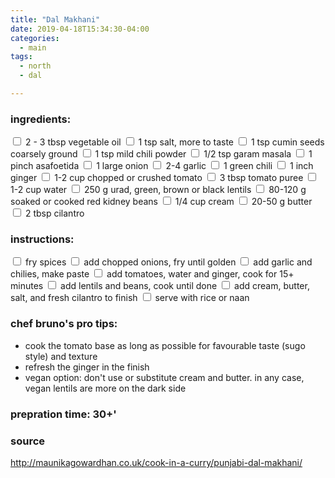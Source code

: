 ```yaml
---
title: "Dal Makhani"
date: 2019-04-18T15:34:30-04:00
categories:
  - main 
tags:
  - north
  - dal

---
```


### ingredients:

<input type="checkbox"> 2 - 3 tbsp vegetable oil
<input type="checkbox"> 1 tsp salt, more to taste
<input type="checkbox"> 1 tsp cumin seeds coarsely ground
<input type="checkbox"> 1 tsp mild chili powder
<input type="checkbox"> 1/2 tsp garam masala 
<input type="checkbox"> 1 pinch asafoetida
<input type="checkbox"> 1 large onion
<input type="checkbox"> 2-4 garlic
<input type="checkbox"> 1 green chili
<input type="checkbox"> 1 inch ginger
<input type="checkbox"> 1-2 cup chopped or crushed tomato
<input type="checkbox"> 3 tbsp tomato puree
<input type="checkbox"> 1-2 cup water
<input type="checkbox"> 250 g urad, green, brown or black lentils
<input type="checkbox"> 80-120 g soaked or cooked red kidney beans
<input type="checkbox"> 1/4 cup cream 
<input type="checkbox"> 20-50 g butter
<input type="checkbox"> 2 tbsp cilantro

### instructions:
<input type="checkbox"> fry spices
<input type="checkbox"> add chopped onions, fry until golden
<input type="checkbox"> add garlic and chilies, make paste
<input type="checkbox"> add tomatoes, water and ginger, cook for 15+ minutes
<input type="checkbox"> add lentils and beans, cook until done
<input type="checkbox"> add cream, butter, salt, and fresh cilantro to finish
<input type="checkbox"> serve with rice or naan

### chef bruno's pro tips:

- cook the tomato base as long as possible for favourable taste (sugo style) and texture
- refresh the ginger in the finish
- vegan option: don't use or substitute cream and butter. in any case, vegan lentils are more on the dark side

### prepration time: 30+'

### source

http://maunikagowardhan.co.uk/cook-in-a-curry/punjabi-dal-makhani/



